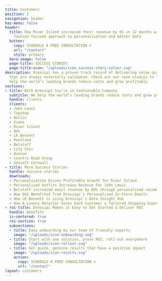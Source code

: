 ```yaml
---
title: Customers
position: 2
navigation: header
has-menu: false
header:
  title: How River Island increased their revenue by 6% in 12 months with Dressipi’s
    fashion-focused approach to personalisation and better data
  button:
    copy: SCHEDULE A FREE CONSULTATION >
    url: "/contact"
    style: primary
  hero-image: false
  page-title: SUCCESS STORIES
  page-title-icon: "/uploads/icon_success-story-colour.svg"
description: Dressipi has a proven track record of delivering value quickly with results
  that are always externally validated. Check out our case studies to learn how we
  help the world’s leading brands reduce costs and grow profitably.
sections:
- title: With Dressipi You’re in Fashionable Company
  subtitle: We help the world’s leading brands reduce costs and grow profitably
  handle: clients
  clients:
  - John Lewis
  - Topshop
  - Wallis
  - Evans
  - River Island
  - OVS
  - LK Bennett
  - Pentland
  - Belstaff
  - City Chic
  - Avenue
  - Country Road Group
  - Seasalt Cornwall
- title: More Success Stories
  handle: success-stories
  downloads:
  - Personalisation Drives Profitable Growth for River Island
  - Personalised Outfits Increase Revenue For John Lewis
  - Belstaff increased email revenue by 69% through personalised recommendations
  - How OVS Benefited from Dressipi’s Personalised In-Store Emails
  - How LK Bennett is using Dressipi’s Data Insight Hub
  - How A Luxury Retailer Gives Each Customer a Tailored Shopping Experience
- roi-title: Dressipi Makes it Easy to Get Started & Deliver ROI
  handle: benefits
  is-centered: true
  roi-section: true
  subsections:
  - title: Easy onboarding by our team of friendly experts
    image: "/uploads/icon-onboarding.svg"
  - title: Start with one solution, prove ROI, roll out everywhere
    image: "/uploads/icon-rollout.svg"
  - title: Get quick, genuine results that have a positive impact
    image: "/uploads/icon-results.svg"
    action:
      copy: SCHEDULE A FREE CONSULTATION >
      url: "/contact"
layout: customers
---
```


